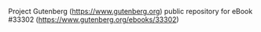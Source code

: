 Project Gutenberg (https://www.gutenberg.org) public repository for eBook #33302 (https://www.gutenberg.org/ebooks/33302)
